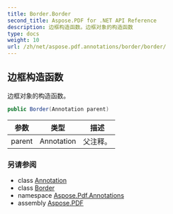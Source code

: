 ```yaml
---
title: Border.Border
second_title: Aspose.PDF for .NET API Reference
description: 边框构造函数。边框对象的构造函数
type: docs
weight: 10
url: /zh/net/aspose.pdf.annotations/border/border/
---
```

## 边框构造函数

边框对象的构造函数。

```csharp
public Border(Annotation parent)
```

| 参数 | 类型 | 描述 |
| --- | --- | --- |
| parent | Annotation | 父注释。 |

### 另请参阅

* class [Annotation](../../annotation/)
* class [Border](../)
* namespace [Aspose.Pdf.Annotations](../../../aspose.pdf.annotations/)
* assembly [Aspose.PDF](../../../)